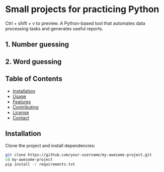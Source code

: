 # Small projects for practicing Python

Ctrl + shift + v to preview.
A Python-based tool that automates data processing tasks and generates useful reports.

## 1. Number guessing

## 2. Word guessing

## Table of Contents

- [Installation](#installation)
- [Usage](#usage)
- [Features](#features)
- [Contributing](#contributing)
- [License](#license)
- [Contact](#contact)

## Installation

Clone the project and install dependencies:

```bash
git clone https://github.com/your-username/my-awesome-project.git
cd my-awesome-project
pip install -r requirements.txt
```
